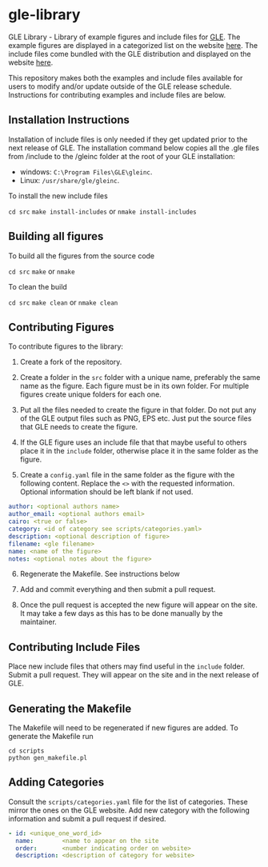 # gle-library

GLE Library - Library of example figures and include files for [GLE](http://glx.sourceforge.io).  The example figures are displayed in a categorized list on the website [here](https://glx.sourceforge.io/examples/). The include files come bundled with the GLE distribution and displayed on the website [here](https://glx.sourceforge.io/library/).  

This repository makes both the examples and include files available for users to modify and/or update outside of the GLE release schedule.  Instructions for contributing examples and include files are below. 

## Installation Instructions

Installation of include files is only needed if they get updated prior to the next release of GLE. The installation command below copies all the .gle files from /include to the /gleinc folder at the root of your GLE installation:

* windows: `C:\Program Files\GLE\gleinc`.
* Linux: `/usr/share/gle/gleinc`.

To install the new include files

 `cd src`
 `make install-includes` or `nmake install-includes`

## Building all figures

To build all the figures from the source code

  `cd src`
  `make` or `nmake`

To clean the build

  `cd src`
  `make clean` or `nmake clean`

## Contributing Figures

To contribute figures to the library:

1. Create a fork of the repository.

2. Create a folder in the `src` folder with a unique name, preferably the same name as the figure.  Each figure must be in its own folder.  For multiple figures create unique folders for each one.

3. Put all the files needed to create the figure in that folder.  Do not put any of the GLE output files such as PNG, EPS etc.  Just put the source files that GLE needs to create the figure.

4. If the GLE figure uses an include file that that maybe useful to others place it in the `include` folder, otherwise place it in the same folder as the figure.

5. Create a `config.yaml` file in the same folder as the figure with the following content. Replace the `<>` with the requested information. Optional information should be left blank if not used.

```yaml
author: <optional authors name>
author_email: <optional authors email>
cairo: <true or false>
category: <id of category see scripts/categories.yaml>
description: <optional description of figure>
filename: <gle filename>
name: <name of the figure>
notes: <optional notes about the figure>
```

6. Regenerate the Makefile. See instructions below

7. Add and commit everything and then submit a pull request.

8. Once the pull request is accepted the new figure will appear on the site.  It may take a few days as this has to be done manually by the maintainer.

## Contributing Include Files

Place new include files that others may find useful in the `include` folder.  Submit a pull request.  They will appear on the site and in the next release of GLE.

## Generating the Makefile

The Makefile will need to be regenerated if new figures are added. To generate the Makefile run

```
cd scripts
python gen_makefile.pl
```

## Adding Categories

Consult the `scripts/categories.yaml` file for the list of categories.  These mirror the ones on the GLE website.  Add new category with the following information
and submit a pull request if desired.

```yaml
- id: <unique_one_word_id>
  name:        <name to appear on the site
  order:       <number indicating order on website>
  description: <description of category for website>
```